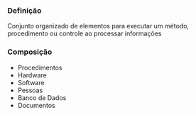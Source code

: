 ### Definição
Conjunto organizado de elementos para executar um método, procedimento ou controle ao processar informações
### Composição
- Procedimentos
- Hardware
- Software
- Pessoas
- Banco de Dados
- Documentos

